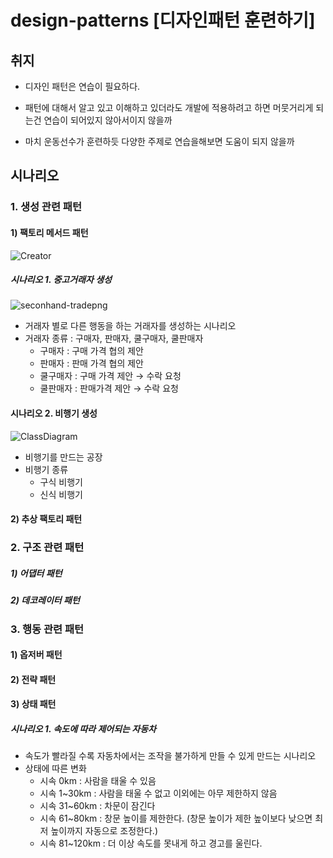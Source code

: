 # design-patterns [디자인패턴 훈련하기]

## 취지

* 디자인 패턴은 연습이 필요하다. 

* 패턴에 대해서 알고 있고 이해하고 있더라도 개발에 적용하려고 하면 머뭇거리게 되는건 연습이 되어있지 않아서이지 않을까

* 마치 운동선수가 훈련하듯 다양한 주제로 연습을해보면 도움이 되지 않을까

## 시나리오
### 1. 생성 관련 패턴
#### 1) 팩토리 메서드 패턴

![Creator](https://user-images.githubusercontent.com/35210426/190898532-e08a949b-b1b4-44c0-87fa-8d2fef636fda.png)


##### 시나리오 1. 중고거래자 생성
![seconhand-tradepng](https://user-images.githubusercontent.com/35210426/193437203-51751c6e-5610-4ebb-b727-54917065326d.png)


* 거래자 별로 다른 행동을 하는 거래자를 생성하는 시나리오
* 거래자 종류 :  구매자, 판매자, 쿨구매자, 쿨판매자
  * 구매자 : 구매 가격 협의 제안 
  * 판매자 :  판매 가격 협의 제안
  * 쿨구매자 : 구매 가격 제안 → 수락 요청  
  * 쿨판매자 : 판매가격 제안 → 수락 요청


#### 시나리오 2. 비행기 생성
![ClassDiagram](https://user-images.githubusercontent.com/35210426/193437731-d94686cb-f877-4af8-b0e4-797172d3964a.png)

* 비행기를 만드는 공장 
* 비행기 종류 
  * 구식 비행기 
  * 신식 비행기



#### 2) 추상 팩토리 패턴

### 2. 구조 관련 패턴

##### 1) 어댑터 패턴

##### 2) 데코레이터 패턴

### 3. 행동 관련 패턴

#### 1) 옵저버 패턴

#### 2) 전략 패턴

#### 3) 상태 패턴

##### 시나리오 1. 속도에 따라 제어되는 자동차

* 속도가 빨라질 수록 자동차에서는 조작을 불가하게 만들 수 있게 만드는 시나리오 
* 상태에 따른 변화 
  * 시속 0km : 사람을 태울 수 있음 
  * 시속 1~30km : 사람을 태울 수 없고 이외에는 아무 제한하지 않음
  * 시속 31~60km : 차문이 잠긴다 
  * 시속 61~80km : 창문 높이를 제한한다. (창문 높이가 제한 높이보다 낮으면 최저 높이까지 자동으로 조정한다.)
  * 시속 81~120km : 더 이상 속도를 못내게 하고 경고를 울린다.


